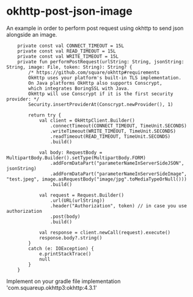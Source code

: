 # okhttp-post-json-image
An example in order to perform post request using okhttp to send json alongside an image.



        private const val CONNECT_TIMEOUT = 15L
        private const val READ_TIMEOUT = 15L
        private const val WRITE_TIMEOUT = 15L
        private fun performPostRequest(urlString: String, jsonString: String, image: File, token: String): String? {
            /* https://github.com/square/okhttp#requirements
            OkHttp uses your platform's built-in TLS implementation.
            On Java platforms OkHttp also supports Conscrypt,
            which integrates BoringSSL with Java.
            OkHttp will use Conscrypt if it is the first security provider: */
            Security.insertProviderAt(Conscrypt.newProvider(), 1)

            return try {
                val client = OkHttpClient.Builder()
                    .connectTimeout(CONNECT_TIMEOUT, TimeUnit.SECONDS)
                    .writeTimeout(WRITE_TIMEOUT, TimeUnit.SECONDS)
                    .readTimeout(READ_TIMEOUT, TimeUnit.SECONDS)
                    .build()

                val body: RequestBody = MultipartBody.Builder().setType(MultipartBody.FORM)
                    .addFormDataPart("parameterNameInServerSideJSON", jsonString)
                    .addFormDataPart("parameterNameInServerSideImage", "test.jpeg", image.asRequestBody("image/jpg".toMediaTypeOrNull()))
                    .build()

                val request = Request.Builder()
                    .url(URL(urlString))
                    .header("Authorization", token) // in case you use authorization
                    .post(body)
                    .build()

                val response = client.newCall(request).execute()
                response.body?.string()
            }
            catch (e: IOException) {
                e.printStackTrace()
                null
            }
        }
        
        
Implement on your gradle file
        implementation 'com.squareup.okhttp3:okhttp:4.3.1'
